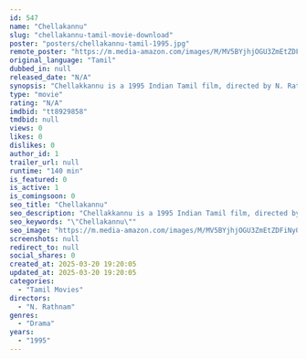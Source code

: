 ```yaml
---
id: 547
name: "Chellakannu"
slug: "chellakannu-tamil-movie-download"
poster: "posters/chellakannu-tamil-1995.jpg"
remote_poster: "https://m.media-amazon.com/images/M/MV5BYjhjOGU3ZmEtZDFiNy00OTFlLWI0MjktNTgwYzdhNDkyZTQwXkEyXkFqcGdeQXVyMjA4OTI5NDQ@._V1_SX300.jpg"
original_language: "Tamil"
dubbed_in: null
released_date: "N/A"
synopsis: "Chellakkannu is a 1995 Indian Tamil film, directed by N. Rathnam and Produced by R. V. Mahalingam and Vijaya Panneer Selvam. The film stars Vignesh, Yuvarani, Radha Ravi, Livingston, R. Sundarrajan and Manorama in lead roles. The mus"
type: "movie"
rating: "N/A"
imdbid: "tt8929858"
tmdbid: null
views: 0
likes: 0
dislikes: 0
author_id: 1
trailer_url: null
runtime: "140 min"
is_featured: 0
is_active: 1
is_comingsoon: 0
seo_title: "Chellakannu"
seo_description: "Chellakkannu is a 1995 Indian Tamil film, directed by N. Rathnam and Produced by R. V. Mahalingam and Vijaya Panneer Selvam. The film stars Vignesh, Yuvarani, Radha Ravi, Livingston, R. Sundarrajan and Manorama in lead roles. The mus"
seo_keywords: "\"Chellakannu\""
seo_image: "https://m.media-amazon.com/images/M/MV5BYjhjOGU3ZmEtZDFiNy00OTFlLWI0MjktNTgwYzdhNDkyZTQwXkEyXkFqcGdeQXVyMjA4OTI5NDQ@._V1_SX300.jpg"
screenshots: null
redirect_to: null
social_shares: 0
created_at: 2025-03-20 19:20:05
updated_at: 2025-03-20 19:20:05
categories:
  - "Tamil Movies"
directors:
  - "N. Rathnam"
genres:
  - "Drama"
years:
  - "1995"
---
```

